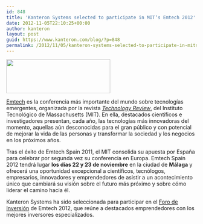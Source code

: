 ```yaml
---
id: 848
title: 'Kanteron Systems selected to participate in MIT‘s Emtech 2012'
date: 2012-11-05T22:10:25+00:00
author: kanteron
layout: post
guid: https://www.kanteron.com/blog/?p=848
permalink: /2012/11/05/kanteron-systems-selected-to-participate-in-mits-emtech-2012/
---
```

<img class="aligncenter" title="Emtech logo" src="https://www.emtechspain.com/wp-content/uploads/2012/08/emtechSpain2012.png" alt="" width="275" height="90" />

<a title="https://www.emtechspain.com/" href="https://www.emtechspain.com/" target="_blank">Emtech</a> es la conferencia más importante del mundo sobre tecnologías emergentes, organizada por la revista <a href="https://www.technologyreview.es/" target="_blank"><em>Technology Review</em></a>, del Instituto Tecnológico de Massachusetts (MIT). En ella, destacados científicos e investigadores presentan, cada año, las tecnologías más innovadoras del momento, aquellas aún desconocidas para el gran público y con potencial de mejorar la vida de las personas y transformar la sociedad y los negocios en los próximos años.

Tras el éxito de Emtech Spain 2011, el MIT consolida su apuesta por España para celebrar por segunda vez su conferencia en Europa. Emtech Spain 2012 tendrá lugar **los días 22 y 23 de noviembre** en la ciudad de **Málaga** y ofrecerá una oportunidad excepcional a científicos, tecnólogos, empresarios, innovadores y emprendedores de asistir a un acontecimiento único que cambiará su visión sobre el futuro más próximo y sobre cómo liderar el camino hacia él.

Kanteron Systems ha sido seleccionada para participar en el <a title="https://www.emtechspain.com/foro-de-inversion/" href="https://www.emtechspain.com/foro-de-inversion/" target="_blank">Foro de Inversión</a> de Emtech 2012, que reúne a destacados emprendedores con los mejores inversores especializados.